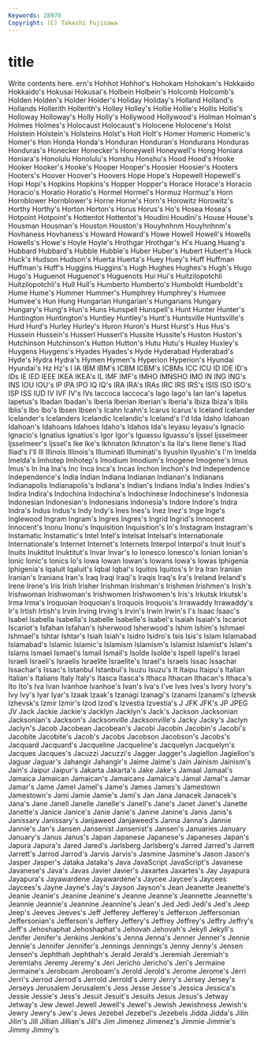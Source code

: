 ```yaml
---
Keywords: 28978 
Copyright: (C) Takeshi Fujisawa
---
```


# title

Write contents here.
ern's Hohhot Hohhot's Hohokam Hohokam's Hokkaido Hokkaido's Hokusai Hokusai's Holbein
Holbein's Holcomb Holcomb's Holden Holden's Holder Holder's Holiday Holiday's Holland
Holland's Hollands Hollerith Hollerith's Holley Holley's Hollie Hollie's Hollis Hollis's
Holloway Holloway's Holly Holly's Hollywood Hollywood's Holman Holman's Holmes Holmes's
Holocaust Holocaust's Holocene Holocene's Holst Holstein Holstein's Holsteins Holst's Holt
Holt's Homer Homeric Homeric's Homer's Hon Honda Honda's Honduran Honduran's
Hondurans Honduras Honduras's Honecker Honecker's Honeywell Honeywell's Hong Honiara Honiara's
Honolulu Honolulu's Honshu Honshu's Hood Hood's Hooke Hooker Hooker's Hooke's
Hooper Hooper's Hoosier Hoosier's Hooters Hooters's Hoover Hoover's Hoovers Hope
Hope's Hopewell Hopewell's Hopi Hopi's Hopkins Hopkins's Hopper Hopper's Horace
Horace's Horacio Horacio's Horatio Horatio's Hormel Hormel's Hormuz Hormuz's Horn
Hornblower Hornblower's Horne Horne's Horn's Horowitz Horowitz's Horthy Horthy's Horton
Horton's Horus Horus's Ho's Hosea Hosea's Hotpoint Hotpoint's Hottentot Hottentot's
Houdini Houdini's House House's Housman Housman's Houston Houston's Houyhnhnm Houyhnhnm's
Hovhaness Hovhaness's Howard Howard's Howe Howell Howell's Howells Howells's Howe's
Hoyle Hoyle's Hrothgar Hrothgar's H's Huang Huang's Hubbard Hubbard's Hubble
Hubble's Huber Huber's Hubert Hubert's Huck Huck's Hudson Hudson's Huerta
Huerta's Huey Huey's Huff Huffman Huffman's Huff's Huggins Huggins's Hugh
Hughes Hughes's Hugh's Hugo Hugo's Huguenot Huguenot's Huguenots Hui Hui's
Huitzilopotchli Huitzilopotchli's Hull Hull's Humberto Humberto's Humboldt Humboldt's Hume Hume's
Hummer Hummer's Humphrey Humphrey's Humvee Humvee's Hun Hung Hungarian Hungarian's
Hungarians Hungary Hungary's Hung's Hun's Huns Hunspell Hunspell's Hunt Hunter
Hunter's Huntington Huntington's Huntley Huntley's Hunt's Huntsville Huntsville's Hurd Hurd's
Hurley Hurley's Huron Huron's Hurst Hurst's Hus Hus's Hussein Hussein's
Husserl Husserl's Hussite Hussite's Huston Huston's Hutchinson Hutchinson's Hutton Hutton's
Hutu Hutu's Huxley Huxley's Huygens Huygens's Hyades Hyades's Hyde Hyderabad
Hyderabad's Hyde's Hydra Hydra's Hymen Hymen's Hyperion Hyperion's Hyundai Hyundai's
Hz Hz's I IA IBM IBM's ICBM ICBM's ICBMs ICC
ICU ID IDE ID's IDs IE IED IEEE IKEA IKEA's
IL IMF IMF's IMHO IMNSHO IMO IN ING ING's INS
IOU IOU's IP IPA IPO IQ IQ's IRA IRA's IRAs
IRC IRS IRS's ISIS ISO ISO's ISP ISS IUD IV
IVF IV's IVs Iaccoca Iaccoca's Iago Iago's Ian Ian's Iapetus
Iapetus's Ibadan Ibadan's Iberia Iberian Iberian's Iberia's Ibiza Ibiza's Iblis
Iblis's Ibo Ibo's Ibsen Ibsen's Icahn Icahn's Icarus Icarus's Iceland
Icelander Icelander's Icelanders Icelandic Icelandic's Iceland's I'd Ida Idaho Idahoan
Idahoan's Idahoans Idahoes Idaho's Idahos Ida's Ieyasu Ieyasu's Ignacio Ignacio's
Ignatius Ignatius's Igor Igor's Iguassu Iguassu's Ijssel Ijsselmeer Ijsselmeer's Ijssel's
Ike Ike's Ikhnaton Ikhnaton's Ila Ila's Ilene Ilene's Iliad Iliad's
I'll Ill Illinois Illinois's Illuminati Illuminati's Ilyushin Ilyushin's I'm Imelda
Imelda's Imhotep Imhotep's Imodium Imodium's Imogene Imogene's Imus Imus's In
Ina Ina's Inc Inca Inca's Incas Inchon Inchon's Ind Independence
Independence's India Indian Indiana Indianan Indianan's Indianans Indianapolis Indianapolis's Indiana's
Indian's Indians India's Indies Indies's Indira Indira's Indochina Indochina's Indochinese
Indochinese's Indonesia Indonesian Indonesian's Indonesians Indonesia's Indore Indore's Indra Indra's
Indus Indus's Indy Indy's Ines Ines's Inez Inez's Inge Inge's
Inglewood Ingram Ingram's Ingres Ingres's Ingrid Ingrid's Innocent Innocent's Inonu
Inonu's Inquisition Inquisition's In's Instagram Instagram's Instamatic Instamatic's Intel Intel's
Intelsat Intelsat's Internationale Internationale's Internet Internet's Internets Interpol Interpol's Inuit
Inuit's Inuits Inuktitut Inuktitut's Invar Invar's Io Ionesco Ionesco's Ionian
Ionian's Ionic Ionic's Ionics Io's Iowa Iowan Iowan's Iowans Iowa's
Iowas Iphigenia Iphigenia's Iqaluit Iqaluit's Iqbal Iqbal's Iquitos Iquitos's Ir
Ira Iran Iranian Iranian's Iranians Iran's Iraq Iraqi Iraqi's Iraqis
Iraq's Ira's Ireland Ireland's Irene Irene's Iris Irish Irisher Irishman
Irishman's Irishmen Irishmen's Irish's Irishwoman Irishwoman's Irishwomen Irishwomen's Iris's Irkutsk
Irkutsk's Irma Irma's Iroquoian Iroquoian's Iroquois Iroquois's Irrawaddy Irrawaddy's Ir's
Irtish Irtish's Irvin Irving Irving's Irvin's Irwin Irwin's I's Isaac
Isaac's Isabel Isabella Isabella's Isabelle Isabelle's Isabel's Isaiah Isaiah's Iscariot
Iscariot's Isfahan Isfahan's Isherwood Isherwood's Ishim Ishim's Ishmael Ishmael's Ishtar
Ishtar's Isiah Isiah's Isidro Isidro's Isis Isis's Islam Islamabad Islamabad's
Islamic Islamic's Islamism Islamism's Islamist Islamist's Islam's Islams Ismael Ismael's
Ismail Ismail's Isolde Isolde's Ispell Ispell's Israel Israeli Israeli's Israelis
Israelite Israelite's Israel's Israels Issac Issachar Issachar's Issac's Istanbul Istanbul's
Isuzu Isuzu's It Itaipu Itaipu's Italian Italian's Italians Italy Italy's
Itasca Itasca's Ithaca Ithacan Ithacan's Ithaca's Ito Ito's Iva Ivan
Ivanhoe Ivanhoe's Ivan's Iva's I've Ives Ives's Ivory Ivory's Ivy
Ivy's Iyar Iyar's Izaak Izaak's Izanagi Izanagi's Izanami Izanami's Izhevsk
Izhevsk's Izmir Izmir's Izod Izod's Izvestia Izvestia's J JFK JFK's
JP JPEG JV Jack Jackie Jackie's Jacklyn Jacklyn's Jack's Jackson
Jacksonian Jacksonian's Jackson's Jacksonville Jacksonville's Jacky Jacky's Jaclyn Jaclyn's Jacob
Jacobean Jacobean's Jacobi Jacobin Jacobin's Jacobi's Jacobite Jacobite's Jacob's Jacobs
Jacobson Jacobson's Jacobs's Jacquard Jacquard's Jacqueline Jacqueline's Jacquelyn Jacquelyn's Jacques
Jacques's Jacuzzi Jacuzzi's Jagger Jagger's Jagiellon Jagiellon's Jaguar Jaguar's Jahangir
Jahangir's Jaime Jaime's Jain Jainism Jainism's Jain's Jaipur Jaipur's Jakarta
Jakarta's Jake Jake's Jamaal Jamaal's Jamaica Jamaican Jamaican's Jamaicans Jamaica's
Jamal Jamal's Jamar Jamar's Jame Jamel Jamel's Jame's James James's
Jamestown Jamestown's Jami Jamie Jamie's Jami's Jan Jana Janacek Janacek's
Jana's Jane Janell Janelle Janelle's Janell's Jane's Janet Janet's Janette
Janette's Janice Janice's Janie Janie's Janine Janine's Janis Janis's Janissary
Janissary's Janjaweed Janjaweed's Janna Janna's Jannie Jannie's Jan's Jansen Jansenist
Jansenist's Jansen's Januaries January January's Janus Janus's Japan Japanese Japanese's
Japaneses Japan's Japura Japura's Jared Jared's Jarlsberg Jarlsberg's Jarred Jarred's
Jarrett Jarrett's Jarrod Jarrod's Jarvis Jarvis's Jasmine Jasmine's Jason Jason's
Jasper Jasper's Jataka Jataka's Java JavaScript JavaScript's Javanese Javanese's Java's
Javas Javier Javier's Jaxartes Jaxartes's Jay Jayapura Jayapura's Jayawardene Jayawardene's
Jaycee Jaycee's Jaycees Jaycees's Jayne Jayne's Jay's Jayson Jayson's Jean
Jeanette Jeanette's Jeanie Jeanie's Jeanine Jeanine's Jeanne Jeanne's Jeannette Jeannette's
Jeannie Jeannie's Jeannine Jeannine's Jean's Jed Jedi Jedi's Jed's Jeep
Jeep's Jeeves Jeeves's Jeff Jefferey Jefferey's Jefferson Jeffersonian Jeffersonian's Jefferson's
Jeffery Jeffery's Jeffrey Jeffrey's Jeffry Jeffry's Jeff's Jehoshaphat Jehoshaphat's Jehovah
Jehovah's Jekyll Jekyll's Jenifer Jenifer's Jenkins Jenkins's Jenna Jenna's Jenner
Jenner's Jennie Jennie's Jennifer Jennifer's Jennings Jennings's Jenny Jenny's Jensen
Jensen's Jephthah Jephthah's Jerald Jerald's Jeremiah Jeremiah's Jeremiahs Jeremy Jeremy's
Jeri Jericho Jericho's Jeri's Jermaine Jermaine's Jeroboam Jeroboam's Jerold Jerold's
Jerome Jerome's Jerri Jerri's Jerrod Jerrod's Jerrold Jerrold's Jerry Jerry's
Jersey Jersey's Jerseys Jerusalem Jerusalem's Jess Jesse Jesse's Jessica Jessica's
Jessie Jessie's Jess's Jesuit Jesuit's Jesuits Jesus Jesus's Jetway Jetway's
Jew Jewel Jewell Jewell's Jewel's Jewish Jewishness Jewish's Jewry Jewry's
Jew's Jews Jezebel Jezebel's Jezebels Jidda Jidda's Jilin Jilin's Jill
Jillian Jillian's Jill's Jim Jimenez Jimenez's Jimmie Jimmie's Jimmy Jimmy's
